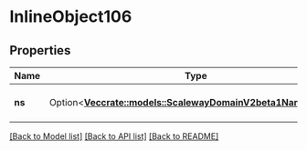 # InlineObject106

## Properties

Name | Type | Description | Notes
------------ | ------------- | ------------- | -------------
**ns** | Option<[**Vec<crate::models::ScalewayDomainV2beta1Nameserver>**](scaleway.domain.v2beta1.Nameserver.md)> | The new DNS zone nameservers | [optional]

[[Back to Model list]](../README.md#documentation-for-models) [[Back to API list]](../README.md#documentation-for-api-endpoints) [[Back to README]](../README.md)


